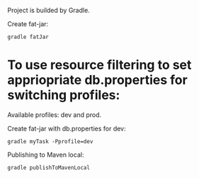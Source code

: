 Project is builded by Gradle. 

Create fat-jar:
```
gradle fatJar
```

# To use resource filtering to set appriopriate db.properties for switching profiles:

Available profiles: dev and prod.

Create fat-jar with db.properties for dev:
```
gradle myTask -Pprofile=dev
```

Publishing to Maven local:
```
gradle publishToMavenLocal
```